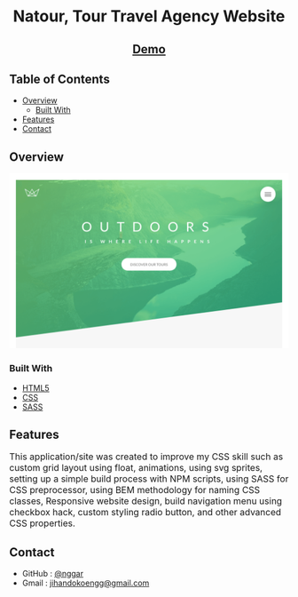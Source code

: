
<h1 align="center">Natour, Tour Travel Agency Website</h1>

<div align="center">
  <h2>
    <a href="http://natour-snowy.vercel.app/" target="_blank">Demo</a>
  </h2>
</div>

<!-- TABLE OF CONTENTS -->

## Table of Contents

- [Overview](#overview)
  - [Built With](#built-with)
- [Features](#features)
- [Contact](#contact)

<!-- OVERVIEW -->

## Overview

![screenshot](natour-preview.png)

### Built With

- [HTML5](https://developer.mozilla.org/en-US/docs/Web/Guide/HTML/HTML5)
- [CSS](https://developer.mozilla.org/en-US/docs/Web/CSS)
- [SASS](https://sass-lang.com/)

## Features

<font size="3">This application/site was created to improve my CSS skill such as custom grid layout using float, animations, using svg sprites, setting up a simple build process with NPM scripts, using SASS for CSS preprocessor, using BEM methodology for naming CSS classes, Responsive website design, build navigation menu using checkbox hack, custom styling radio button, and other advanced CSS properties.</font>

## Contact

- GitHub : [@nggar](https://github.com/nggar)
- Gmail : jihandokoengg@gmail.com

